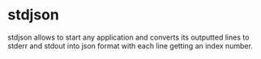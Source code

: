 # stdjson
stdjson allows to start any  application and converts its outputted lines to stderr and stdout into json format with each line getting an index number.
